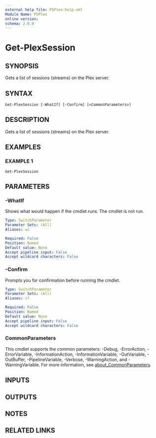 ```yaml
---
external help file: PSPlex-help.xml
Module Name: PSPlex
online version:
schema: 2.0.0
---
```


# Get-PlexSession

## SYNOPSIS
Gets a list of sessions (streams) on the Plex server.

## SYNTAX

```
Get-PlexSession [-WhatIf] [-Confirm] [<CommonParameters>]
```

## DESCRIPTION
Gets a list of sessions (streams) on the Plex server.

## EXAMPLES

### EXAMPLE 1
```
Get-PlexSession
```

## PARAMETERS

### -WhatIf
Shows what would happen if the cmdlet runs.
The cmdlet is not run.

```yaml
Type: SwitchParameter
Parameter Sets: (All)
Aliases: wi

Required: False
Position: Named
Default value: None
Accept pipeline input: False
Accept wildcard characters: False
```

### -Confirm
Prompts you for confirmation before running the cmdlet.

```yaml
Type: SwitchParameter
Parameter Sets: (All)
Aliases: cf

Required: False
Position: Named
Default value: None
Accept pipeline input: False
Accept wildcard characters: False
```

### CommonParameters
This cmdlet supports the common parameters: -Debug, -ErrorAction, -ErrorVariable, -InformationAction, -InformationVariable, -OutVariable, -OutBuffer, -PipelineVariable, -Verbose, -WarningAction, and -WarningVariable. For more information, see [about_CommonParameters](http://go.microsoft.com/fwlink/?LinkID=113216).

## INPUTS

## OUTPUTS

## NOTES

## RELATED LINKS
